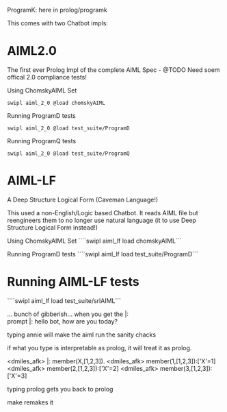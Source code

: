 
ProgramK:
 here in prolog/programk

This comes with two Chatbot impls:

# AIML2.0 
The first ever Prolog Impl of the complete AIML Spec  - 
@TODO Need soem offical 2.0 compliance tests!

Using ChomskyAIML Set

`swipl aiml_2_0 @load chomskyAIML`

Running ProgramD tests

`swipl aiml_2_0 @load test_suite/ProgramD`

Running ProgramQ tests

`swipl aiml_2_0 @load test_suite/ProgramQ`

# AIML-LF
A Deep Structure Logical Form (Caveman Language!)

This used a non-English/Logic based Chatbot.
It reads AIML file but reengineers them to no longer use natural language (it to use  Deep Structure Logical Form instead!)

Using ChomskyAIML Set
````swipl aiml_lf load chomskyAIML```

Running ProgramD tests
````swipl aiml_lf load test_suite/ProgramD```

# Running AIML-LF tests
````swipl aiml_lf load test_suite/srlAIML```


... bunch of gibberish...
when you get the
|:  
prompt 
|:  hello bot, how are you today?

 typing annie will make the aiml run the sanity chacks

if what you type is interpretable as prolog, it will treat it as prolog.

<dmiles_afk> |: member(X,[1,2,3]).
<dmiles_afk> member(1,[1,2,3]):['X'=1]
<dmiles_afk> member(2,[1,2,3]):['X'=2]
<dmiles_afk> member(3,[1,2,3]):['X'=3]

typing prolog
gets you back to prolog

make
remakes it
